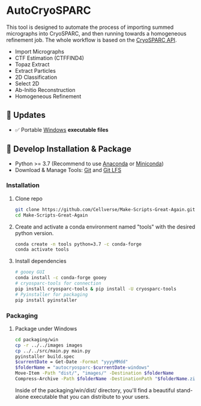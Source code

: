 <!--
 * @Author: Dylan8527 vvm8933@gmail.com
 * @Date: 2023-09-17 14:55:31
 * @LastEditors: Dylan8527 vvm8933@gmail.com
 * @LastEditTime: 2023-09-17 15:57:23
 * @FilePath: \Make-Scripts-Great-Again\README.md
 * @Description: 
 * 
 * Copyright (c) 2023 by ${git_name_email}, All Rights Reserved. 
-->
# AutoCryoSPARC

This tool is designed to automate the process of importing summed micrographs into CryoSPARC, and then running towards a homogeneous refinement job. The whole workflow is based on the [CryoSPARC API](https://tools.cryosparc.com/examples/custom-workflow.html).
- Import Micrographs
- CTF Estimation (CTFFIND4)
- Topaz Extract
- Extract Particles
- 2D Classification
- Select 2D 
- Ab-Initio Reconstruction
- Homogeneous Refinement

<!---------------------------------- Updates --------------------------->
## 🚩 Updates
- ✅ Portable [Windows](https://github.com/xinntao/Real-ESRGAN/releases/download/v0.2.5.0/realesrgan-ncnn-vulkan-20220424-windows.zip) **executable files**

## 🔧 Develop Installation & Package
- Python >= 3.7 (Recommend to use [Anaconda](https://www.anaconda.com/download/#linux) or [Miniconda](https://docs.conda.io/en/latest/miniconda.html))
- Download & Manage Tools: [Git](https://git-scm.com/download) and [Git LFS](https://github.com/git-lfs/git-lfs)

### Installation

1. Clone repo

    ```bash
    git clone https://github.com/Cellverse/Make-Scripts-Great-Again.git
    cd Make-Scripts-Great-Again
    ```
    
2. Create and activate a conda environment named "tools" with the desired python version. 
   ```sh
   conda create -n tools python=3.7 -c conda-forge
   conda activate tools
   ```

3. Install dependencies
   ```sh
   # gooey GUI
   conda install -c conda-forge gooey
   # cryosparc-tools for connection
   pip install cryosparc-tools & pip install -U cryosparc-tools
   # Pyinstaller for packaging
   pip install pyinstaller
   ```

### Packaging

1. Package under Windows 
    ```sh
    cd packaging/win
    cp -r ../../images images
    cp ../../src/main.py main.py
    pyinstaller build.spec
    $currentDate = Get-Date -Format "yyyyMMdd"
    $folderName = "autocryosparc-$currentDate-windows"
    Move-Item -Path "dist/", "images/" -Destination $folderName
    Compress-Archive -Path $folderName -DestinationPath "$folderName.zip"
    ```
    Inside of the packaging/win/dist/ directory, you'll find a beautiful stand-alone executable that you can distribute to your users.
    